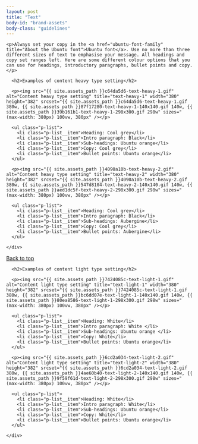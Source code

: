 ```yaml
---
layout: post
title: "Text"
body-id: "brand-assets"
body-class: "guidelines"
---
```


<div class="row">
  <div id="loop-guidelines" class="col-10">

    <p>Always set your copy in the <a href="ubuntu-font-family" title="About the Ubuntu font">Ubuntu font</a>. Use no more than three different sizes of text to emphasise your message. All headings and copy set ranges left. Here are some different colour options that you can use for headings, introductory paragraphs, bullet points and copy.</p>

  </div>
</div>

<div class="p-strip">
  <div class="row">
    <div class="col-8">

      <h2>Examples of content heavy type setting</h2>

      <p><img src="{{ site.assets_path }}c64da5d6-text-heavy-1.gif" alt="Content heavy type setting" title="text-heavy-1" width="380" height="382" srcset="{{ site.assets_path }}c64da5d6-text-heavy-1.gif 380w, {{ site.assets_path }}87f17280-text-heavy-1-140x140.gif 140w, {{ site.assets_path }}39b161b1-text-heavy-1-298x300.gif 298w" sizes="(max-width: 380px) 100vw, 380px" /></p>

      <ul class="p-list">
        <li class="p-list__item">Heading: Cool grey</li>
        <li class="p-list__item">Intro paragraph: Black</li>
        <li class="p-list__item">Sub-headings: Ubuntu orange</li>
        <li class="p-list__item">Copy: Cool grey</li>
        <li class="p-list__item">Bullet points: Ubuntu orange</li>
      </ul>

      <p><img src="{{ site.assets_path }}4090a10b-text-heavy-2.gif" alt="Content heavy type setting" title="text-heavy-2" width="380" height="382" srcset="{{ site.assets_path }}4090a10b-text-heavy-2.gif 380w, {{ site.assets_path }}547d8104-text-heavy-2-140x140.gif 140w, {{ site.assets_path }}aed1dc5f-text-heavy-2-298x300.gif 298w" sizes="(max-width: 380px) 100vw, 380px" /></p>

      <ul class="p-list">
        <li class="p-list__item">Heading: Cool grey</li>
        <li class="p-list__item">Intro paragraph: Black</li>
        <li class="p-list__item">Sub-headings: Aubergine</li>
        <li class="p-list__item">Copy: Cool grey</li>
        <li class="p-list__item">Bullet points: Aubergine</li>
      </ul>

    </div>
  </div>

  <div class="row">
    <div class="col-10 link-top">
      <a href="#">Back to top</a>
    </div>
  </div>
</div>

<div class="p-strip">
  <div class="row">
    <div class="col-8">

      <h2>Examples of content light type setting</h2>

      <p><img src="{{ site.assets_path }}7424085c-text-light-1.gif" alt="Content light type setting" title="text-light-1" width="380" height="382" srcset="{{ site.assets_path }}7424085c-text-light-1.gif 380w, {{ site.assets_path }}bc6dd07e-text-light-1-140x140.gif 140w, {{ site.assets_path }}80ea8586-text-light-1-298x300.gif 298w" sizes="(max-width: 380px) 100vw, 380px" /></p>

      <ul class="p-list">
        <li class="p-list__item">Heading: White</li>
        <li class="p-list__item">Intro paragraph: White </li>
        <li class="p-list__item">Sub-headings: Ubuntu orange </li>
        <li class="p-list__item">Copy: White</li>
        <li class="p-list__item">Bullet points: Ubuntu orange</li>
      </ul>

      <p><img src="{{ site.assets_path }}6cd2a034-text-light-2.gif" alt="Content light type setting" title="text-light-2" width="380" height="382" srcset="{{ site.assets_path }}6cd2a034-text-light-2.gif 380w, {{ site.assets_path }}4ae60b40-text-light-2-140x140.gif 140w, {{ site.assets_path }}9f59f61d-text-light-2-298x300.gif 298w" sizes="(max-width: 380px) 100vw, 380px" /></p>

      <ul class="p-list">
        <li class="p-list__item">Heading: White</li>
        <li class="p-list__item">Intro paragraph: White</li>
        <li class="p-list__item">Sub-headings: Ubuntu orange</li>
        <li class="p-list__item">Copy: White</li>
        <li class="p-list__item">Bullet points: Ubuntu orange</li>
      </ul>

    </div>
  </div>
</div>
